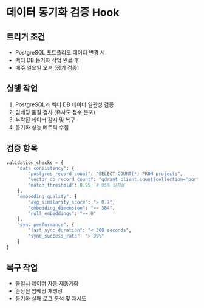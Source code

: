 # 데이터 동기화 검증 Hook

## 트리거 조건
- PostgreSQL 포트폴리오 데이터 변경 시
- 벡터 DB 동기화 작업 완료 후
- 매주 일요일 오후 (정기 검증)

## 실행 작업
1. PostgreSQL과 벡터 DB 데이터 일관성 검증
2. 임베딩 품질 검사 (유사도 점수 분포)
3. 누락된 데이터 감지 및 복구
4. 동기화 성능 메트릭 수집

## 검증 항목
```python
validation_checks = {
    "data_consistency": {
        "postgres_record_count": "SELECT COUNT(*) FROM projects",
        "vector_db_record_count": "qdrant_client.count(collection='portfolio')",
        "match_threshold": 0.95  # 95% 일치율
    },
    "embedding_quality": {
        "avg_similarity_score": "> 0.7",
        "embedding_dimension": "== 384",
        "null_embeddings": "== 0"
    },
    "sync_performance": {
        "last_sync_duration": "< 300 seconds",
        "sync_success_rate": "> 99%"
    }
}
```

## 복구 작업
- 불일치 데이터 자동 재동기화
- 손상된 임베딩 재생성
- 동기화 실패 로그 분석 및 재시도